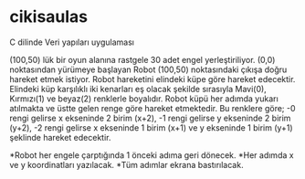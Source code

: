 # cikisaulas
C dilinde Veri yapıları uygulaması

(100,50) lük bir oyun alanına rastgele 30 adet engel yerleştiriliyor. (0,0) noktasından yürümeye başlayan Robot (100,50) noktasındaki çıkışa doğru hareket etmek istiyor. Robot hareketini elindeki küpe göre hareket edecektir. Elindeki küp karşılıklı iki kenarları eş olacak şekilde sırasıyla Mavi(0), Kırmızı(1) ve beyaz(2) renklerle boyalıdır. Robot küpü her adımda yukarı atılmakta ve üstte gelen renge göre hareket etmektedir. Bu renklere göre;
-0 rengi gelirse x ekseninde 2 birim (x+2),
-1 rengi gelirse y ekseninde 2 birim (y+2),
-2 rengi gelirse x ekseninde 1 birim (x+1) ve y ekseninde 1 birim (y+1) şeklinde hareket edecektir.

*Robot her engele çarptığında 1 önceki adıma geri dönecek.
*Her adımda x ve y koordinatları yazılacak.
*Tüm adımlar ekrana bastırılacak.